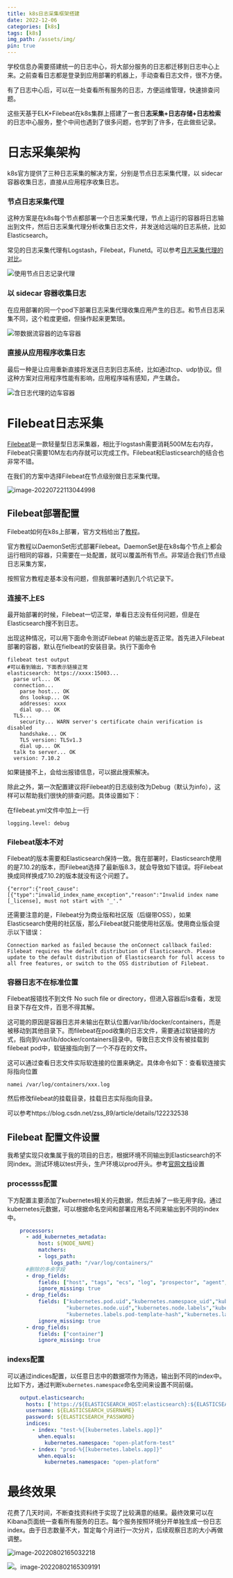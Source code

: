 ```yaml
---
title: k8s日志采集框架搭建
date: 2022-12-06
categories: [k8s]
tags: [k8s]   
img_path: /assets/img/
pin: true
---
```


学校信息办需要搭建统一的日志中心，将大部分服务的日志都迁移到日志中心上来。之前查看日志都是登录到应用部署的机器上，手动查看日志文件，很不方便。

有了日志中心后，可以在一处查看所有服务的日志，方便运维管理，快速排查问题。

这些天基于ELK+Filebeat在k8s集群上搭建了一套日**志采集+日志存储+日志检索**的日志中心服务，整个中间也遇到了很多问题，也学到了许多，在此做些记录。

# 日志采集架构

k8s官方提供了三种日志采集的解决方案，分别是节点日志采集代理，以 sidecar 容器收集日志，直接从应用程序收集日志。

### 节点日志采集代理

这种方案是在k8s每个节点都部署一个日志采集代理，节点上运行的容器将日志输出到文件，然后日志采集代理分析收集日志文件，并发送给远端的日志系统，比如Elasticsearch。

常见的日志采集代理有Logstash，Filebeat，Flunetd。可以参考[日志采集代理的对比](https://blog.csdn.net/adparking/article/details/119565447)。

![使用节点日志记录代理](k8s-日志采集框架搭建.assets/logging-with-node-agent.png)

### 以 sidecar 容器收集日志

在应用部署的同一个pod下部署日志采集代理收集应用产生的日志。和节点日志采集不同，这个粒度更细，但操作起来更繁琐。

![带数据流容器的边车容器](k8s-日志采集框架搭建.assets/logging-with-streaming-sidecar.png)

### 直接从应用程序收集日志

最后一种是让应用重新直接将发送日志到日志系统，比如通过tcp、udp协议。但这种方案对应用程序性能有影响，应用程序端有感知，产生耦合。

![含日志代理的边车容器](k8s-日志采集框架搭建.assets/logging-with-sidecar-agent.png)

# Filebeat日志采集

[Filebeat](https://www.elastic.co/cn/beats/filebeat)是一款轻量型日志采集器，相比于logstash需要消耗500M左右内存，Filebeat只需要10M左右内存就可以完成工作。Filebeat和Elasticsearch的结合也非常不错。

在我们的方案中选择Filebeat在节点级别做日志采集代理。

![image-20220722113044998](k8s-日志采集框架搭建.assets/image-20220722113044998.png)

## Filebeat部署配置

Filebeat如何在k8s上部署，官方文档给出了[教程](https://www.elastic.co/guide/en/beats/filebeat/7.10/running-on-kubernetes.html)。

官方教程以DaemonSet形式部署Filebeat。DaemonSet是在k8s每个节点上都会运行相同的容器，只需要在一处配置，就可以覆盖所有节点。非常适合我们节点级日志采集方案，

按照官方教程走基本没有问题，但我部署时遇到几个坑记录下。

### 连接不上ES

最开始部署的时候，Filebeat一切正常，单看日志没有任何问题，但是在Elasticsearch搜不到日志。

出现这种情况，可以用下面命令测试Filebeat 的输出是否正常。首先进入Filebeat部署的容器，默认在fielbeat的安装目录。执行下面命令

```shell
filebeat test output
#可以看到输出，下面表示链接正常
elasticsearch: https://xxxx:15003...
  parse url... OK
  connection...
    parse host... OK
    dns lookup... OK
    addresses: xxxx
    dial up... OK
  TLS...
    security... WARN server's certificate chain verification is disabled
    handshake... OK
    TLS version: TLSv1.3
    dial up... OK
  talk to server... OK
  version: 7.10.2
```

如果链接不上，会给出报错信息，可以据此搜索解决。



除此之外，第一次配置建议将Filebeat的日志级别改为Debug（默认为info），这样可以帮助我们很快的排查问题。具体设置如下：

在filebeat.yml文件中加上一行

```
logging.level: debug
```

### Filebeat版本不对

Filebeat的版本需要和Elasticsearch保持一致。我在部署时，Elasticsearch使用的是7.10.2的版本，而Filebeat选择了最新版8.3，就会导致如下错误。将Filebeat换成同样换成7.10.2的版本就没有这个问题了。

```
{"error":{"root_cause":[{"type":"invalid_index_name_exception","reason":"Invalid index name [_license], must not start with '_'."
```

还需要注意的是，Filebeat分为商业版和社区版（后缀带OSS），如果Elasticsearch使用的社区版，那么Filebeat就只能使用社区版。使用商业版会提示以下错误：

```
Connection marked as failed because the onConnect callback failed: Filebeat requires the default distribution of Elasticsearch. Please update to the default distribution of Elasticsearch for full access to all free features, or switch to the OSS distribution of Filebeat.
```

### 容器日志不在标准位置

Filebeat报错找不到文件 No such file or directory，但进入容器后ls查看，发现目录下存在文件，百思不得其解。

这可能的原因是容器日志并未输出在默认位置/var/lib/docker/containers，而是被移动到其他目录下。而filebeat在pod收集的日志文件，需要通过软链接的方式，指向到/var/lib/docker/containers目录中。导致日志文件没有被挂载到filebeat pod中，软链接指向到了一个不存在的文件。

这可以通过查看日志文件实际软连接的位置来确定。具体命令如下：查看软连接实际指向位置

```
namei /var/log/containers/xxx.log
```

然后修改filebeat的挂载目录，挂载日志实际指向目录。

可以参考https://blog.csdn.net/zss_89/article/details/122232538

## Filebeat 配置文件设置

我希望实现只收集属于我的项目的日志，根据环境不同输出到Elasticsearch的不同index。测试环境以test开头，生产环境以prod开头。参考[官网文档](https://www.elastic.co/guide/en/beats/filebeat/7.10/index.html)设置

### processss配置

下方配置主要添加了kubernetes相关的元数据，然后去掉了一些无用字段。通过kubernetes元数据，可以根据命名空间和部署应用名不同来输出到不同的index中。

```yml
    processors:
      - add_kubernetes_metadata:
          host: ${NODE_NAME}
          matchers:
          - logs_path:
              logs_path: "/var/log/containers/"    
      #删除的多余字段
      - drop_fields:
          fields: ["host", "tags", "ecs", "log", "prospector", "agent", "input", "beat", "offset"]
          ignore_missing: true
      - drop_fields:
          fields: ["kubernetes.pod.uid","kubernetes.namespace_uid","kubernetes.namespace_labels",
                   "kubernetes.node.uid","kubernetes.node.labels","kubernetes.replicaset",
                   "kubernetes.labels.pod-template-hash","kubernetes.labels.tcs_region","kubernetes.labels.tcs_zone"]
          ignore_missing: true
      - drop_fields:
          fields: ["container"]
          ignore_missing: true
```

### indexs配置

可以通过indices配置，以任意日志中的数据项作为筛选，输出到不同的index中。比如下方，通过判断`kubernetes.namespace`命名空间来设置不同前缀。

```yml
    output.elasticsearch:
      hosts: ['https://${ELASTICSEARCH_HOST:elasticsearch}:${ELASTICSEARCH_PORT:9200}']
      username: ${ELASTICSEARCH_USERNAME}
      password: ${ELASTICSEARCH_PASSWORD}
      indices:
        - index: "test-%{[kubernetes.labels.app]}"
          when.equals:
            kubernetes.namespace: "open-platform-test"
        - index: "prod-%{[kubernetes.labels.app]}"
          when.equals:
            kubernetes.namespace: "open-platform"
```

# 最终效果

花费了几天时间，不断查找资料终于实现了比较满意的结果。最终效果可以在Kibana页面统一查看所有服务的日志。每个服务按照环境分开单独生成一份日志index。由于日志数量不大，暂定每个月进行一次分片，后续观察日志的大小再做调整。

![image-20220802165032218](k8s-日志采集框架搭建.assets/image-20220802165032218.png)



![。image-20220802165309191](k8s-日志采集框架搭建.assets/image-20220802165309191.png)
